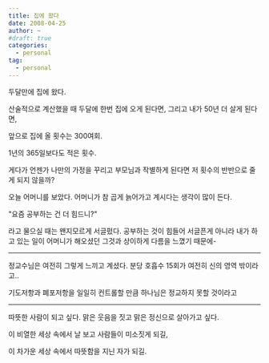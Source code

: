 ```yaml
---
title: 집에 왔다
date: 2008-04-25
author: ~
#draft: true
categories:
  - personal
tag:
  - personal
---
```




두달만에 집에 왔다.

산술적으로 계산했을 때 두달에 한번 집에 오게 된다면, 그리고 내가 50년 더 살게 된다면,

앞으로 집에 올 횟수는 300여회.

1년의 365일보다도 적은 횟수.

게다가 언젠가 나만의 가정을 꾸리고 부모님과 작별하게 된다면 저 횟수의 반반으로 줄게 되지 않을까?

오늘 어머니를 보았다. 어머니가 참 곱게 늙어가고 계시다는 생각이 많이 든다.

"요즘 공부하는 건 더 힘드니?"

라고 물으실 때는 왠지모르게 서글펐다. 공부하는 것이 힘들어 서글픈게 아니라 내가 하고 있는 일이 어머니가 해오셨던 그것과 상이하게 다름을 느꼈기 때문에-

---

정교수님은 여전히 그렇게 느끼고 계셨다. 분당 호흡수 15회가 여전히 신의 영역 밖이라고..

기도저항과 폐포저항을 일일히 컨트롤할 만큼 하나님은 정교하지 못할 것이라고

---

따뜻한 사람이 되고 싶다. 맑은 웃음을 짓고 맑은 정신으로 살아가고 싶다.

이 비열한 세상 속에서 날 보고 사람들이 미소짓게 되길,

이 차가운 세상 속에서 따뜻함을 지닌 자가 되길.



 






